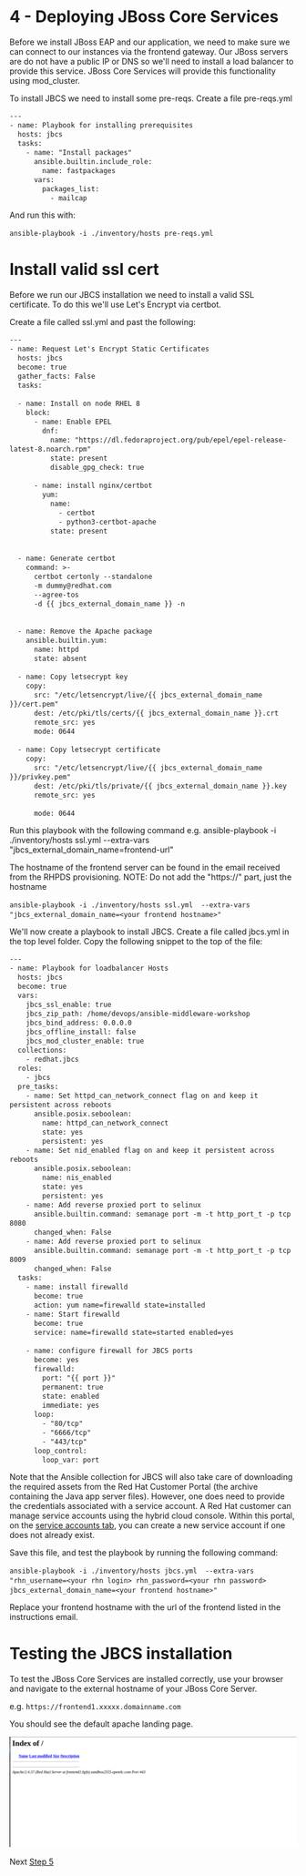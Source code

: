 # 4 - Deploying JBoss Core Services

Before we install JBoss EAP and our application, we need to make sure we can connect to our instances via the frontend gateway.  Our JBoss servers are do not have a public IP or DNS so we'll need to install a load balancer to provide this service. JBoss Core Services will provide this functionality using mod_cluster.

To install JBCS we need to install some pre-reqs. Create a file pre-reqs.yml

```
---
- name: Playbook for installing prerequisites
  hosts: jbcs
  tasks:
    - name: "Install packages"
      ansible.builtin.include_role:
        name: fastpackages
      vars:
        packages_list:
          - mailcap

```

And run this with:

`ansible-playbook -i ./inventory/hosts pre-reqs.yml `

# Install valid ssl cert

Before we run our JBCS installation we need to install a valid SSL certificate.  To do this we'll use Let's Encrypt via certbot.

Create a file called ssl.yml and past the following:


```
---
- name: Request Let's Encrypt Static Certificates
  hosts: jbcs
  become: true
  gather_facts: False
  tasks:

  - name: Install on node RHEL 8
    block:
      - name: Enable EPEL
        dnf:
          name: "https://dl.fedoraproject.org/pub/epel/epel-release-latest-8.noarch.rpm"
          state: present
          disable_gpg_check: true

      - name: install nginx/certbot
        yum:
          name:
            - certbot
            - python3-certbot-apache
          state: present


  - name: Generate certbot
    command: >-
      certbot certonly --standalone
      -m dummy@redhat.com
      --agree-tos
      -d {{ jbcs_external_domain_name }} -n


  - name: Remove the Apache package
    ansible.builtin.yum:
      name: httpd
      state: absent

  - name: Copy letsecrypt key
    copy:
      src: "/etc/letsencrypt/live/{{ jbcs_external_domain_name }}/cert.pem"
      dest: /etc/pki/tls/certs/{{ jbcs_external_domain_name }}.crt
      remote_src: yes
      mode: 0644

  - name: Copy letsecrypt certificate
    copy:
      src: "/etc/letsencrypt/live/{{ jbcs_external_domain_name }}/privkey.pem"
      dest: /etc/pki/tls/private/{{ jbcs_external_domain_name }}.key
      remote_src: yes

      mode: 0644

```

Run this playbook with the following command e.g. ansible-playbook -i ./inventory/hosts ssl.yml  --extra-vars "jbcs_external_domain_name=frontend-url"

The hostname of the frontend server can be found in the email received from the RHPDS provisioning.  NOTE: Do not add the "https://" part, just the hostname

`ansible-playbook -i ./inventory/hosts ssl.yml  --extra-vars "jbcs_external_domain_name=<your frontend hostname>"`

We'll now create a playbook to install JBCS.  Create a file called jbcs.yml in the top level folder.  Copy the following snippet to the top of the file:

```
---
- name: Playbook for loadbalancer Hosts
  hosts: jbcs
  become: true
  vars:
    jbcs_ssl_enable: true
    jbcs_zip_path: /home/devops/ansible-middleware-workshop
    jbcs_bind_address: 0.0.0.0
    jbcs_offline_install: false
    jbcs_mod_cluster_enable: true
  collections:
    - redhat.jbcs
  roles:
    - jbcs
  pre_tasks:
    - name: Set httpd_can_network_connect flag on and keep it persistent across reboots
      ansible.posix.seboolean:
        name: httpd_can_network_connect
        state: yes
        persistent: yes
    - name: Set nid_enabled flag on and keep it persistent across reboots
      ansible.posix.seboolean:
        name: nis_enabled
        state: yes
        persistent: yes
    - name: Add reverse proxied port to selinux
      ansible.builtin.command: semanage port -m -t http_port_t -p tcp 8080
      changed_when: False
    - name: Add reverse proxied port to selinux
      ansible.builtin.command: semanage port -m -t http_port_t -p tcp 8009
      changed_when: False
  tasks:
    - name: install firewalld
      become: true
      action: yum name=firewalld state=installed
    - name: Start firewalld
      become: true
      service: name=firewalld state=started enabled=yes

    - name: configure firewall for JBCS ports
      become: yes
      firewalld:
        port: "{{ port }}"
        permanent: true
        state: enabled
        immediate: yes
      loop:
        - "80/tcp"
        - "6666/tcp"
        - "443/tcp"  
      loop_control:
        loop_var: port
```
Note that the Ansible collection for JBCS will also take care of downloading the required assets from the Red Hat Customer Portal (the archive containing the Java app server files). However, one does need to provide the credentials associated with a service account. A Red Hat customer can manage service accounts using the hybrid cloud console. Within this portal, on the [service accounts tab](https://console.redhat.com/application-services/service-accounts), you can create a new service account if one does not already exist.

Save this file, and test the playbook by running the following command:

`ansible-playbook -i ./inventory/hosts jbcs.yml  --extra-vars "rhn_username=<your rhn login> rhn_password=<your rhn password> jbcs_external_domain_name=<your frontend hostname>"` 

Replace your frontend hostname with the url of the frontend listed in the instructions email.


# Testing the JBCS installation

To test the JBoss Core Services are installed correctly, use your browser and navigate to the external hostname of your JBoss Core Server.

e.g. `https://frontend1.xxxxx.domainname.com`



You should see the default apache landing page.

![default apache landing page](../images/apache.png)


Next [Step 5](./5-deploying-jboss-eap.md)